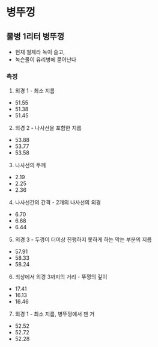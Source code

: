 # 병뚜껑
## 물병 1리터 병뚜껑
- 현재 철제라 녹이 슬고,
- 녹슨물이 유리병에 묻어난다

### 측정
1. 외경 1 - 최소 지름
  - 51.55
  - 51.38
  - 51.45

2. 외경 2 - 나사선을 포함한 지름
  - 53.88
  - 53.77
  - 53.58

3. 나사선의 두께
  - 2.19
  - 2.25
  - 2.36

4. 나사선간의 간격 - 2개의 나사선의 외경
  - 6.70
  - 6.68
  - 6.44

5. 외경 3 - 두껑이 더이상 진행하지 못하게 하는 막는 부분의 지름
  - 57.91
  - 58.33
  - 58.24

6. 최상에서 외경 3까지의 거리 - 뚜껑의 깊이
  - 17.41
  - 16.13
  - 16.46

7. 외경 1 - 최소 지름, 병뚜껑에서 잰 거
  - 52.52
  - 52.72
  - 52.28
